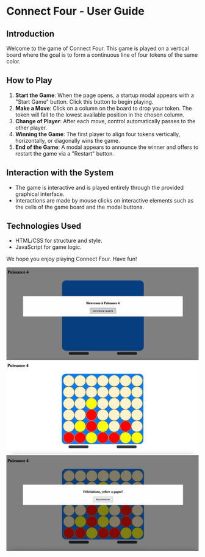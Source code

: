 # Connect Four - User Guide

## Introduction
Welcome to the game of Connect Four. This game is played on a vertical board where the goal is to form a continuous line of four tokens of the same color.

## How to Play
1. **Start the Game**: When the page opens, a startup modal appears with a "Start Game" button. Click this button to begin playing.
2. **Make a Move**: Click on a column on the board to drop your token. The token will fall to the lowest available position in the chosen column.
3. **Change of Player**: After each move, control automatically passes to the other player.
4. **Winning the Game**: The first player to align four tokens vertically, horizontally, or diagonally wins the game.
5. **End of the Game**: A modal appears to announce the winner and offers to restart the game via a "Restart" button.

## Interaction with the System
- The game is interactive and is played entirely through the provided graphical interface.
- Interactions are made by mouse clicks on interactive elements such as the cells of the game board and the modal buttons.

## Technologies Used
- HTML/CSS for structure and style.
- JavaScript for game logic.

We hope you enjoy playing Connect Four. Have fun!


![Start a Game !](assets/start_game.jpg)
![Start a Game !](assets/game.jpg)
![Start a Game !](assets/game_end.jpg)
